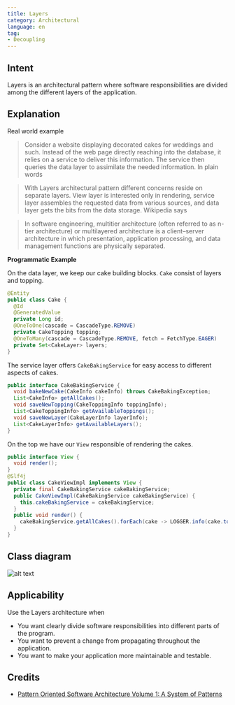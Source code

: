 ```yaml
---
title: Layers
category: Architectural
language: en
tag:
- Decoupling
---
```


## Intent

Layers is an architectural pattern where software responsibilities are divided among the different
layers of the application.

## Explanation

Real world example

> Consider a website displaying decorated cakes for weddings and such. Instead of the web page
> directly reaching into the database, it relies on a service to deliver this information. The
> service then queries the data layer to assimilate the needed information.
In plain words

> With Layers architectural pattern different concerns reside on separate layers. View layer is
> interested only in rendering, service layer assembles the requested data from various sources, and
> data layer gets the bits from the data storage.
Wikipedia says

> In software engineering, multitier architecture (often referred to as n-tier architecture) or
> multilayered architecture is a client–server architecture in which presentation, application
> processing, and data management functions are physically separated.

**Programmatic Example**

On the data layer, we keep our cake building blocks. `Cake` consist of layers and topping.

```java
@Entity
public class Cake {
  @Id
  @GeneratedValue
  private Long id;
  @OneToOne(cascade = CascadeType.REMOVE)
  private CakeTopping topping;
  @OneToMany(cascade = CascadeType.REMOVE, fetch = FetchType.EAGER)
  private Set<CakeLayer> layers;
}
```

The service layer offers `CakeBakingService` for easy access to different aspects of cakes.

```java
public interface CakeBakingService {
  void bakeNewCake(CakeInfo cakeInfo) throws CakeBakingException;
  List<CakeInfo> getAllCakes();
  void saveNewTopping(CakeToppingInfo toppingInfo);
  List<CakeToppingInfo> getAvailableToppings();
  void saveNewLayer(CakeLayerInfo layerInfo);
  List<CakeLayerInfo> getAvailableLayers();
}
```

On the top we have our `View` responsible of rendering the cakes.

```java
public interface View {
  void render();
}
@Slf4j
public class CakeViewImpl implements View {
  private final CakeBakingService cakeBakingService;
  public CakeViewImpl(CakeBakingService cakeBakingService) {
    this.cakeBakingService = cakeBakingService;
  }
  public void render() {
    cakeBakingService.getAllCakes().forEach(cake -> LOGGER.info(cake.toString()));
  }
}
```

## Class diagram

![alt text](./etc/layers.png "Layers")

## Applicability

Use the Layers architecture when

* You want clearly divide software responsibilities into different parts of the program.
* You want to prevent a change from propagating throughout the application.
* You want to make your application more maintainable and testable.

## Credits

* [Pattern Oriented Software Architecture Volume 1: A System of Patterns](https://www.amazon.com/gp/product/0471958697/ref=as_li_tl?ie=UTF8&camp=1789&creative=9325&creativeASIN=0471958697&linkCode=as2&tag=javadesignpat-20&linkId=e3f42d7a2a4cc8c619bbc0136b20dadb)
